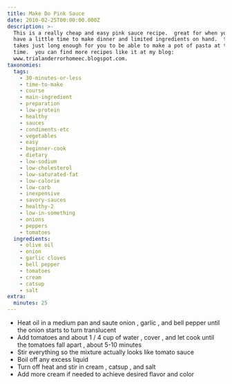 ```yaml
---
title: Make Do Pink Sauce
date: 2010-02-25T00:00:00.000Z
description: >-
  This is a really cheap and easy pink sauce recipe.  great for when you only
  have a little time to make dinner and limited ingredients on hand.  the recipe
  takes just long enough for you to be able to make a pot of pasta at the same
  time.  you can find more recipes like it at my blog:
  www.trialanderrorhomeec.blogspot.com.
taxonomies:
  tags:
    - 30-minutes-or-less
    - time-to-make
    - course
    - main-ingredient
    - preparation
    - low-protein
    - healthy
    - sauces
    - condiments-etc
    - vegetables
    - easy
    - beginner-cook
    - dietary
    - low-sodium
    - low-cholesterol
    - low-saturated-fat
    - low-calorie
    - low-carb
    - inexpensive
    - savory-sauces
    - healthy-2
    - low-in-something
    - onions
    - peppers
    - tomatoes
  ingredients:
    - olive oil
    - onion
    - garlic cloves
    - bell pepper
    - tomatoes
    - cream
    - catsup
    - salt
extra:
  minutes: 25
---
```

 - Heat oil in a medium pan and saute onion , garlic , and bell pepper until the onion starts to turn translucent
 - Add tomatoes and about 1 / 4 cup of water , cover , and let cook until the tomatoes fall apart , about 5-10 minutes
 - Stir everything so the mixture actually looks like tomato sauce
 - Boil off any excess liquid
 - Turn off heat and stir in cream , catsup , and salt
 - Add more cream if needed to achieve desired flavor and color

